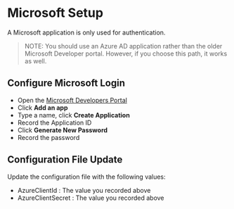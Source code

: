 # Microsoft Setup

A Microsoft application is only used for authentication. 

>NOTE:  You should use an Azure AD application rather than the older Microsoft Developer portal.  However, if you choose this path, it works as well.

## Configure Microsoft Login

-   Open the [Microsoft Developers Portal](https://apps.dev.microsoft.com/)
-   Click **Add an app**
-   Type a name, click **Create Application**
-   Record the Application ID
-   Click **Generate New Password**
-   Record the password

##  Configuration File Update

Update the configuration file with the following values:

-   AzureClientId : The value you recorded above
-   AzureClientSecret : The value you recorded above
